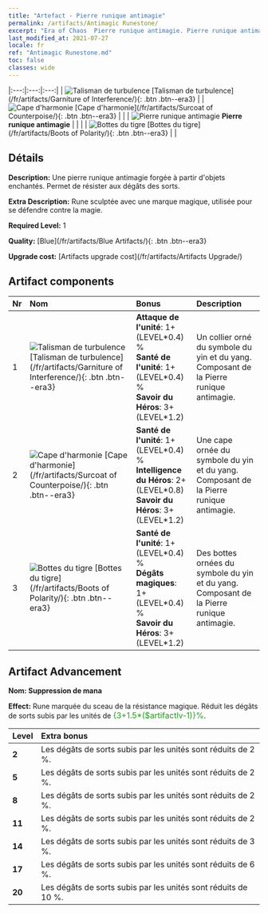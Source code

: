 ```yaml
---
title: "Artefact - Pierre runique antimagie"
permalink: /artifacts/Antimagic Runestone/
excerpt: "Era of Chaos  Pierre runique antimagie. Pierre runique antimagie Une pierre runique antimagie forgée à partir d'objets enchantés. Permet de résister aux dégâts des sorts."
last_modified_at: 2021-07-27
locale: fr
ref: "Antimagic Runestone.md"
toc: false
classes: wide
---
```


  |:---:|:---:|:---:| 
  | ![Talisman de turbulence](/images/t/artifact_40231.png) [Talisman de turbulence](/fr/artifacts/Garniture of Interference/){: .btn .btn--era3} |   | ![Cape d'harmonie](/images/t/artifact_40232.png) [Cape d'harmonie](/fr/artifacts/Surcoat of Counterpoise/){: .btn .btn--era3} | 
  |   | ![Pierre runique antimagie](/images/t/icon_artifact_23.png) **Pierre runique antimagie** |  | 
  |   | ![Bottes du tigre](/images/t/artifact_40233.png) [Bottes du tigre](/fr/artifacts/Boots of Polarity/){: .btn .btn--era3} |   | 


## Détails

 **Description:** Une pierre runique antimagie forgée à partir d'objets enchantés. Permet de résister aux dégâts des sorts.

 **Extra Description:** Rune sculptée avec une marque magique, utilisée pour se défendre contre la magie.

 **Required Level:** 1

 **Quality:** [Blue](/fr/artifacts/Blue Artifacts/){: .btn .btn--era3}

 **Upgrade cost:** [Artifacts upgrade cost](/fr/artifacts/Artifacts Upgrade/)



## Artifact components

  | Nr |    Nom    |   Bonus | Description | 
  |:---|:-----------|:--------|:------------| 
  | 1 | ![Talisman de turbulence](/images/t/artifact_40231.png) [Talisman de turbulence](/fr/artifacts/Garniture of Interference/){: .btn .btn--era3} | **Attaque de l'unité**: 1+(LEVEL\*0.4) %<br/>**Santé de l'unité**: 1+(LEVEL\*0.4) %<br/>**Savoir du Héros**: 3+(LEVEL\*1.2) | Un collier orné du symbole du yin et du yang. Composant de la Pierre runique antimagie. | 
  | 2 | ![Cape d'harmonie](/images/t/artifact_40232.png) [Cape d'harmonie](/fr/artifacts/Surcoat of Counterpoise/){: .btn .btn--era3} | **Santé de l'unité**: 1+(LEVEL\*0.4) %<br/>**Intelligence du Héros**: 2+(LEVEL\*0.8)<br/>**Savoir du Héros**: 3+(LEVEL\*1.2) | Une cape ornée du symbole du yin et du yang. Composant de la Pierre runique antimagie. | 
  | 3 | ![Bottes du tigre](/images/t/artifact_40233.png) [Bottes du tigre](/fr/artifacts/Boots of Polarity/){: .btn .btn--era3} | **Santé de l'unité**: 1+(LEVEL\*0.4) %<br/>**Dégâts magiques**: 1+(LEVEL\*0.4) %<br/>**Savoir du Héros**: 3+(LEVEL\*1.2) | Des bottes ornées du symbole du yin et du yang. Composant de la Pierre runique antimagie. | 


## Artifact Advancement

 **Nom: Suppression de mana**

 **Effect:** Rune marquée du sceau de la résistance magique. Réduit les dégâts de sorts subis par les unités de <span style="color: #1ca216;font-size:16px">{3+1.5*($artifactlv-1)}%</span>.

  |  Level  |    Extra bonus  | 
  |:--------|:----------------| 
  | **2** | Les dégâts de sorts subis par les unités sont réduits de 2 %. | 
  | **5** | Les dégâts de sorts subis par les unités sont réduits de 2 %. | 
  | **8** | Les dégâts de sorts subis par les unités sont réduits de 2 %. | 
  | **11** | Les dégâts de sorts subis par les unités sont réduits de 2 %. | 
  | **14** | Les dégâts de sorts subis par les unités sont réduits de 3 %. | 
  | **17** | Les dégâts de sorts subis par les unités sont réduits de 6 %. | 
  | **20** | Les dégâts de sorts subis par les unités sont réduits de 10 %. | 
